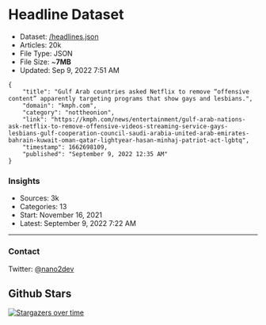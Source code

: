 # Headline Dataset

- Dataset: [/headlines.json](https://raw.githubusercontent.com/fwd/news/master/headlines.json) 
- Articles: 20k
- File Type: JSON
- File Size: ~**7MB**
- Updated: Sep 9, 2022 7:51 AM

```
{
    "title": "Gulf Arab countries asked Netflix to remove “offensive content” apparently targeting programs that show gays and lesbians.",
    "domain": "kmph.com",
    "category": "nottheonion",
    "link": "https://kmph.com/news/entertainment/gulf-arab-nations-ask-netflix-to-remove-offensive-videos-streaming-service-gays-lesbians-gulf-cooperation-council-saudi-arabia-united-arab-emirates-bahrain-kuwait-oman-qatar-lightyear-hasan-minhaj-patriot-act-lgbtq",
    "timestamp": 1662698109,
    "published": "September 9, 2022 12:35 AM"
}
```

### Insights

- Sources: 3k
- Categories: 13
- Start: November 16, 2021
- Latest: September 9, 2022 7:22 AM

---

### Contact 

Twitter: [@nano2dev](https://twitter.com/nano2dev)

## Github Stars

[![Stargazers over time](https://starchart.cc/fwd/news.svg)](https://starchart.cc/fwd/news)
